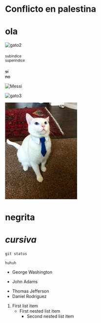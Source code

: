 # Conflicto en palestina

# ola

![gato2](https://i.pinimg.com/564x/b0/a4/c2/b0a4c26777707c9e3121e735faa3b71c.jpg)

<sub>subindice</sub>  
<sup>superindice</sup>

~~si~~  
~~no~~  

![Messi](https://pbs.twimg.com/media/E8C8AP6XEAkvlmW.jpg)


![gato3](https://i.pinimg.com/736x/95/18/c7/9518c7baecedd451cc171af7ec775a51.jpg)

![gato](img/abc.jpg)

# **negrita**

# _cursiva_

`git status`

```
huhuh
```
- George Washington
* John Adams
+ Thomas Jefferson
+ Daniel Rodriguez

1. First list item
    - First nested list item
        - Second nested list item
